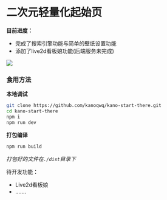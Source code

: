 # 二次元轻量化起始页

**目前进度：**

* 完成了搜索引擎功能与简单的壁纸设置功能
* 添加了live2d看板娘功能(后端服务未完成)

![](https://kanokano.cn/wp-content/uploads/2023/04/QQ截图20230401230246.png)

### 食用方法

**本地调试**

```bash
git clone https://github.com/kanoqwq/kano-start-there.git
cd kano-start-there
npm i
npm run dev
```

**打包编译**

```bash
npm run build
```

*打包好的文件在`./dist`目录下*

待开发功能：

* Live2d看板娘
* .......